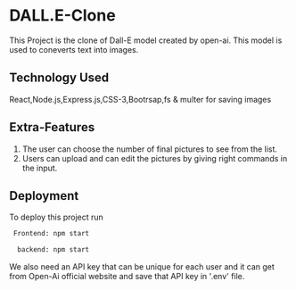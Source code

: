 
# DALL.E-Clone 

This Project is the clone of Dall-E model created by open-ai. This model is used to coneverts text into images.




## Technology Used
React,Node.js,Express.js,CSS-3,Bootrsap,fs & multer for saving images
## Extra-Features
1. The user can choose the number of final pictures to see from the list.
2. Users can upload and can edit the pictures by giving right commands in the input.
## Deployment

To deploy this project run

```bash
 Frontend: npm start
```
```bash
  backend: npm start
```
We also need an API key that can be unique for each user and it can get from Open-Ai official website and save that API key in '.env' file.



